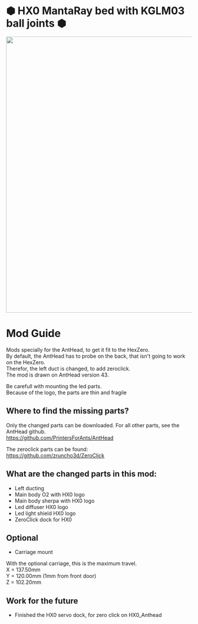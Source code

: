 # &#x2B22; HX0 MantaRay bed with KGLM03 ball joints &#x2B22;
<p align="center"><img width="750" src="Assets/HX0_AntHead.png"></p>

# Mod Guide
Mods specially for the AntHead, to get it fit to the HexZero. <br>
By default, the AntHead has to probe on the back, that isn't going to work on the HexZero. <br>
Therefor, the left duct is changed, to add zeroclick. <br>
The mod is drawn on AntHead version 43. <br>

Be carefull with mounting the led parts. <br>
Because of the logo, the parts are thin and fragile

## Where to find the missing parts?
Only the changed parts can be downloaded. For all other parts, see the AntHead github. <br>
https://github.com/PrintersForAnts/AntHead

The zeroclick parts can be found: <br>
https://github.com/zruncho3d/ZeroClick

## What are the changed parts in this mod:
- Left ducting
- Main body O2 with HX0 logo
- Main body sherpa with HX0 logo
- Led diffuser HX0 logo
- Led light shield HX0 logo
- ZeroClick dock for HX0

## Optional
- Carriage mount

With the optional carriage, this is the maximum travel. <br>
X = 137.50mm <br>
Y = 120.00mm (1mm from front door) <br>
Z = 102.20mm 

## Work for the future
- Finished the HX0 servo dock, for zero click on HX0_Anthead
